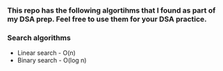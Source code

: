 ### This repo has the following algortihms that I found as part of my DSA prep. Feel free to use them for your DSA practice.

### Search algorithms
- Linear search - O(n)
- Binary search - O(log n)
